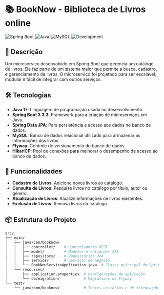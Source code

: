 # 📚 BookNow - Biblioteca  de Livros online

![Spring Boot](https://img.shields.io/badge/Spring%20Boot-6DB33F?style=for-the-badge&logo=spring-boot&logoColor=white)
![Java](https://img.shields.io/badge/Java-007396?style=for-the-badge&logo=java&logoColor=white)
![MySQL](https://img.shields.io/badge/MySQL-4479A1?style=for-the-badge&logo=mysql&logoColor=white)
![Development](https://img.shields.io/badge/Development-In%20Progress-yellow?style=for-the-badge)

## 📖 Descrição

Um microserviço desenvolvido em Spring Boot que gerencia um catálogo de livros. Ele faz parte de um sistema maior que permite a busca, cadastro, e gerenciamento de livros. O microserviço foi projetado para ser escalável, modular e fácil de integrar com outros serviços.

## 🛠️ Tecnologias

- **Java 17**: Linguagem de programação usada no desenvolvimento.
- **Spring Boot 3.3.3**: Framework para a criação de microserviços em Java.
- **Spring Data JPA**: Para persistência e acesso aos dados no banco de dados.
- **MySQL**: Banco de dados relacional utilizado para armazenar as informações dos livros.
- **Flyway**: Controle de versionamento do banco de dados.
- **HikariCP**: Pool de conexões para melhorar o desempenho de acesso ao banco de dados.

## 🚀 Funcionalidades

- **Cadastro de Livros**: Adicione novos livros ao catálogo.
- **Consulta de Livros**: Pesquise livros no catálogo por título, autor ou gênero.
- **Atualização de Livros**: Atualize informações de livros existentes.
- **Exclusão de Livros**: Remova livros do catálogo.

## 📦 Estrutura do Projeto

```bash
src/
├── main/
│   ├── java/com/booknow/
│   │   ├── controller/    # Controladores REST
│   │   ├── model/         # Modelos e entidades JPA
│   │   ├── repository/    # Repositórios JPA
│   │   ├── service/       # Serviços de negócio
│   │   └── BookNowServiceApplication.java  # Classe principal do Spring Boot
│   └── resources/
│       ├── application.properties  # Configurações da aplicação
│       └── db/migration/           # Migrations do Flyway
└── test/
    └── java/com/booknow/           # Testes unitários e de integração
